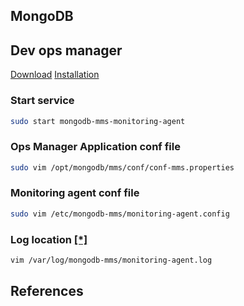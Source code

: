 MongoDB
---

## Dev ops manager

[Download](https://www.mongodb.com/subscription/downloads/ops-manager)
[Installation](https://docs.opsmanager.mongodb.com/current/tutorial/install-simple-test-deployment/?_ga=1.88311387.1703987670.1431251377)

### Start service

```sh
sudo start mongodb-mms-monitoring-agent
```

### Ops Manager Application conf file
```sh
sudo vim /opt/mongodb/mms/conf/conf-mms.properties
```

### Monitoring agent conf file

```sh
sudo vim /etc/mongodb-mms/monitoring-agent.config
```

### Log location [[*]](https://docs.mms.mongodb.com/tutorial/rotate-agent-log-files/)
```sh
vim /var/log/mongodb-mms/monitoring-agent.log
```


References
---
